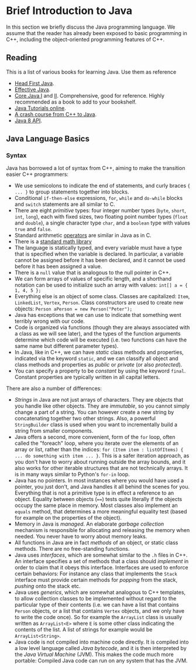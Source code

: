 # Brief Introduction to Java

In this section we briefly discuss the Java programming language. We assume that the reader has already been exposed to basic programming in C++, including the object-oriented programming features of C++.

## Reading

This is a list of various books for learning Java. Use them as reference

- [Head First Java](http://shop.oreilly.com/product/9780596009205.do).
- [Effective Java](https://www.amazon.com/dp/0321356683).
- [Core Java I](https://www.amazon.com/Core-Java-I-Fundamentals-10th/dp/0134177304) and [II](https://www.amazon.com/Core-Java-II-Advanced-Features-10th). Comprehensive, good for reference. Highly recommended as a book to add to your bookshelf.
- [Java Tutorials online](https://docs.oracle.com/javase/tutorial/index.html).
- [A crash course from C++ to Java](http://www.horstmann.com/ccc/c_to_java.pdf).
- [Java 8 API](https://docs.oracle.com/javase/8/docs/api/).

## Java Language Basics

### Syntax

Java has borrowed a lot of syntax from C++, aiming to make the transition easier C++ programmers:

- We use semicolons to indicate the end of statements, and curly braces `{ ... }` to group statements together into blocks.
- Conditional `if-then-else` expressions, `for`, `while` and `do-while` blocks and `switch` statements are all similar to C.
- There are eight *primitive* types: four integer number types (`byte`, `short`, `int`, `long`), each with fixed sizes, two floating point number types (`float` and `double`), a single character type `char`, and a `boolean` type with values `true` and `false`.
- Standard arithmetic [operators](https://docs.oracle.com/javase/tutorial/java/nutsandbolts/operators.html) are similar in Java as in C.
- There is a [standard math library](https://docs.oracle.com/javase/8/docs/api/java/lang/Math.html?is-external=true)
- The language is statically typed, and every variable must have a type that is specified when the variable is declared. In particular, a variable cannot be assigned before it has been declared, and it cannot be used before it has been assigned a value.
- There is a `null` value that is analogous to the null pointer in C++.
- We can form arrays of values of specific length, and a shorthand notation can be used to initialize such an array with values: `int[] a = { 1, 4, 5 };`
- Everything else is an object of some class. Classes are capitalized: `Item`, `LinkedList`, `Vertex`, `Person`. Class constructors are used to create new objects: `Person aPerson = new Person("Peter");`
- Java has exceptions that we can use to indicate that something went terribly wrong with our code.
- Code is organized via functions (though they are always associated with a class as we will see later), and the types of the function arguments determine which code will be executed (i.e. two functions can have the same name but different parameter types).
- In Java, like in C++, we can have *static* class methods and properties, indicated via the keyword `static`, and we can classify all object and class methods and properties as *public* or *private* (or also *protected*).
- You can specify a property to be *constant* by using the keyword `final`. Constant properties are typically written in all capital letters.

There are also a number of differences:

- *Strings* in Java are not just arrays of characters. They are objects that you handle like other objects. They are *immutable*, so you cannot simply change a part of a string. You can however create a new string by concatenating together two other strings. Also, a powerful `StringBuilder` class is used when you want to incrementally build a string from smaller components.
- Java offers a second, more convenient, form of the `for` loop, often called the "foreach" loop, where you iterate over the elements of an array or list, rather than the indices: `for (Item item : listOfItems) { ... do something with item ... }`. This is a safer iteration approach, as you don't have to worry about running outside the array bounds, and it also works for other iterable structures that are not technically arrays. It is in many ways similar to Python's `for-in` loop.
- Java has no pointers. In most instances where you would have used a pointer, you just don't, and Java handles it all behind the scenes for you. Everything that is not a primitive type is in effect a reference to an object. Equality between objects (`==`) tests quite literally if the objects occupy the same place in memory. Most classes also implement an `equals` method, that determines a more meaningful equality test (based for example on the properties of the object).
- Memory in Java is *managed*. An elaborate *garbage collection* mechanism is responsible for allocating and releasing the memory when needed. You never have to worry about memory leaks.
- All functions in Java are in fact *methods* of an object, or static class methods. There are no free-standing functions.
- Java uses *interfaces*, which are somewhat similar to the `.h` files in C++. An interface specifies a set of methods that a class should *implement* in order to claim that it obeys this interface. Interfaces are used to enforce certain behaviors: For instance any class that implements the `Stack` interface must provide certain methods for *popping* from the stack, *pushing* onto the stack etc.
- Java uses *generics*, which are somewhat analogous to C++ templates, to allow collection classes to be implemented without regard to the particular type of their contents (i.e. we can have a list that contains `Person` objects, or a list that contains `Vertex` objects, and we only have to write the code once). So for example the `ArrayList` class is usually written as `ArrayList<E>` where `E` is some other class indicating the contents of the list. A list of strings for example would be `ArrayList<String>`.
- Java code is not compiled into machine code directly. It is compiled into a low level language called *Java bytecode*, and it is then interpreted by the *Java Virtual Machine* (JVM). This makes the code much more portable: Compiled Java code can run on any system that has the JVM.
